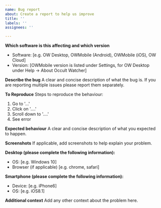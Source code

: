 ```yaml
---
name: Bug report
about: Create a report to help us improve
title: ''
labels: ''
assignees: ''

---
```


**Which software is this affecting and which version**
 - Software: [e.g. OW Desktop, OWMobile (Android), OWMobile (iOS), OW Cloud]
 - Version: [OWMobile version is listed under Settings, for OW Desktop under Help -> About Occult Watcher]

**Describe the bug**
A clear and concise description of what the bug is. If you are reporting multiple issues please report them separately.

**To Reproduce**
Steps to reproduce the behaviour:
1. Go to '...'
2. Click on '....'
3. Scroll down to '....'
4. See error

**Expected behaviour**
A clear and concise description of what you expected to happen.

**Screenshots**
If applicable, add screenshots to help explain your problem.

**Desktop (please complete the following information):**
 - OS: [e.g. Windows 10]
 - Browser (if applicable) [e.g. chrome, safari]

**Smartphone (please complete the following information):**
 - Device: [e.g. iPhone6]
 - OS: [e.g. iOS8.1]

**Additional context**
Add any other context about the problem here.
